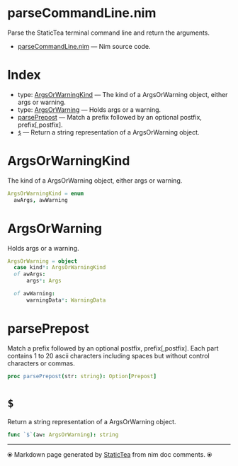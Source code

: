 # parseCommandLine.nim

Parse the StaticTea terminal command line and return the arguments.

* [parseCommandLine.nim](../src/parseCommandLine.nim) &mdash; Nim source code.
# Index

* type: [ArgsOrWarningKind](#argsorwarningkind) &mdash; The kind of a ArgsOrWarning object, either args or warning.
* type: [ArgsOrWarning](#argsorwarning) &mdash; Holds args or a warning.
* [parsePrepost](#parseprepost) &mdash; Match a prefix followed by an optional postfix, prefix[,postfix].
* [`$`](#) &mdash; Return a string representation of a ArgsOrWarning object.

# ArgsOrWarningKind

The kind of a ArgsOrWarning object, either args or warning.

```nim
ArgsOrWarningKind = enum
  awArgs, awWarning
```

# ArgsOrWarning

Holds args or a warning.

```nim
ArgsOrWarning = object
  case kind*: ArgsOrWarningKind
  of awArgs:
      args*: Args

  of awWarning:
      warningData*: WarningData


```

# parsePrepost

Match a prefix followed by an optional postfix, prefix[,postfix]. Each part contains 1 to 20 ascii characters including spaces but without control characters or commas.

```nim
proc parsePrepost(str: string): Option[Prepost]
```

# `$`

Return a string representation of a ArgsOrWarning object.

```nim
func `$`(aw: ArgsOrWarning): string
```


---
⦿ Markdown page generated by [StaticTea](https://github.com/flenniken/statictea/) from nim doc comments. ⦿
